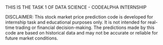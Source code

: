 THIS IS THE TASK 1 OF DATA SCIENCE - CODEALPHA INTERNSHIP 

DISCLAIMER: This stock market price prediction code is developed for internship task and educational purposes only.
It is not intended for real-time trading or financial decision-making. The predictions made by this code are
based on historical data and may not be accurate or reliable for future market conditions.
